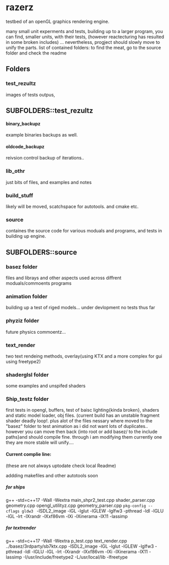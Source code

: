 
# razerz
testbed of an openGL graphics rendering engine.

many small unit experments and tests, building up to a larger program, you can find, smaller units, 
with their tests, (however reactecturing has resulted in some broken includes)
... nevertheless, progject should slowly move to unify the parts. 
list of contained folders: to find the meat, go to the source folder and check the readme

## Folders

### test_rezultz
images of tests outpus,

## SUBFOLDERS::test_rezultz
#### binary_backupz
example binaries backups as well.
#### oldcode_backupz
reivsion control backup of iterations..

### lib_othr
just bits of files, and examples and notes

### build_stuff 
likely will be moved, scatchspace for autotools. and cmake etc. 

### source
containes the source code for various moduals and programs, and tests in building up engine.

## SUBFOLDERS::source

### basez folder
files and librays and other aspects used across diffrent moduals/commoents
programs

### animation folder
building up a test of riged models... under devlopment no tests thus far

### phyziz folder
future physics commoentz...

### text_render
two text rendeing methods, overlay(using KTX and a more complex for gui using freetype2)

### shaderglsl folder
some examples and unspifed shaders

### Ship_testz folder
first tests in opengl, buffers, test of baisc lighting{kinda broken}, shaders and static model loader, obj files.  (current build has an  unstable fragment shader deadly loop!. plus alot of the files nessary where moved to the "basez" folder to test animation as i did not want lots of duplicates.. however you can move then back {into root or add basez/ to the include paths}and should compile fine. through i am modifying them currently one they are more stable will unify....

#### Current complie line:
(these are not always uptodate check local Readme)

addding makefiles and other autotools soon

##### for ships
g++ -std=c++17  -Wall -Wextra  main_shpr2_test.cpp   shader_parser.cpp  geometry.cpp opengl_utilityz.cpp geometry_parser.cpp  `pkg-config --cflags gldw3 ` -lSDL2_image -lGL -lglut -lGLEW -lglfw3 -pthread -ldl -lGLU -lGL -lrt -lXrandr -lXxf86vm -lXi -lXinerama -lX11 -lassimp

##### for textrender
 g++ -std=c++17  -Wall -Wextra  p_test.cpp text_render.cpp ../basez/3rdparty/sb7ktx.cpp  -lSDL2_image -lGL -lglut -lGLEW -lglfw3 -pthread -ldl -lGLU -lGL -lrt -lXrandr -lXxf86vm -lXi -lXinerama -lX11 -lassimp -I/usr/include/freetype2  -L/usr/local/lib -lfreetype

